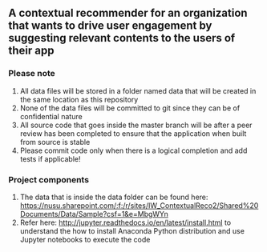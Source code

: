 ## A contextual recommender for an organization that wants to drive user engagement by suggesting relevant contents to the users of their app

### Please note
1. All data files will be stored in a folder named data that will be created in the same location as this repository
2. None of the data files will be committed to git since they can be of confidential nature
3. All source code that goes inside the master branch will be after a peer review has been completed to ensure that the application when built from source is stable
4. Please commit code only when there is a logical completion and add tests if applicable!

### Project components
1. The data that is inside the data folder can be found here: https://nusu.sharepoint.com/:f:/r/sites/IW_ContextualReco2/Shared%20Documents/Data/Sample?csf=1&e=MbgWYn
2. Refer here: http://jupyter.readthedocs.io/en/latest/install.html to understand the how to install Anaconda Python distribution and use Jupyter notebooks to execute the code